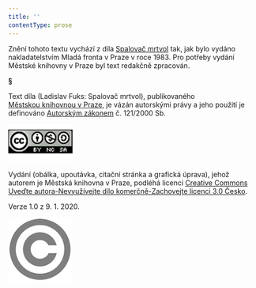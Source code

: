 ```yaml
---
title: ''
contentType: prose
---
```


<section>

Znění tohoto textu vychází z díla [Spalovač mrtvol](https://search.mlp.cz/cz/titul/spalovac-mrtvol/174850/) tak, jak bylo vydáno nakladatelstvím Mladá fronta v Praze v roce 1983. Pro potřeby vydání Městské knihovny v Praze byl text redakčně zpracován.

**§**

Text díla (Ladislav Fuks: Spalovač mrtvol), publikovaného [Městskou knihovnou v Praze](https://www.mlp.cz/cz/), je vázán autorskými právy a jeho použití je definováno [Autorským zákonem](https://www.mkcr.cz/predpisy-zakonu-709.html) č. 121/2000 Sb.

[![image001.jpg](./resources/image001_fmt.png)](https://creativecommons.org/licenses/by-nc-sa/3.0/cz/)

Vydání (obálka, upoutávka, citační stránka a grafická úprava), jehož autorem je Městská knihovna v Praze, podléhá licenci [Creative Commons Uveďte autora-Nevyužívejte dílo komerčně-Zachovejte licenci 3.0 Česko](https://creativecommons.org/licenses/by-nc-sa/3.0/cz/).

Verze 1.0 z 9. 1. 2020.

</section>

<section>

![image002.jpg](./resources/image002_fmt.png)

</section>
